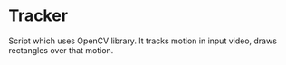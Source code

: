 # Tracker

Script which uses OpenCV library. It tracks motion in input video, draws rectangles over that motion.


